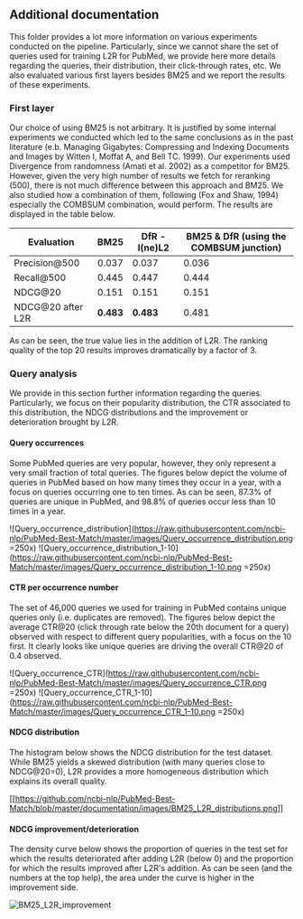 ## Additional documentation

This folder provides a lot more information on various experiments conducted on the pipeline. Particularly, since we cannot share the set of queries used for training L2R for PubMed, we provide here more details regarding the queries, their distribution, their click-through rates, etc. We also evaluated various first layers besides BM25 and we report the results of these experiments.

### First layer
Our choice of using BM25 is not arbitrary. It is justified by some internal experiments we conducted which led to the same conclusions as in the past literature (e.b. Managing Gigabytes: Compressing and Indexing Documents and Images by Witten I, Moffat A, and Bell TC. 1999). Our experiments used Divergence from randomness (Amati et al. 2002) as a competitor for BM25. However, given the very high number of results we fetch for reranking (500), there is not much difference between this approach and BM25. We also studied how a combination of them, following (Fox and Shaw, 1994) especially the COMBSUM combination, would perform. The results are displayed in the table below.

| Evaluation         | BM25 | DfR - I(ne)L2 | BM25 & DfR (using the COMBSUM junction) |
| -------------      | ------------| ---         | ---         |
| Precision@500      | 0.037 | 0.037 | 0.036 |
| Recall@500         | 0.445 | 0.447 | 0.444 |
| NDCG@20            | 0.151 | 0.151 | 0.151 |
| NDCG@20 after L2R  | **0.483** | **0.483** | 0.481 |

As can be seen, the true value lies in the addition of L2R. The ranking quality of the top 20 results improves dramatically by a factor of 3.

### Query analysis
We provide in this section further information regarding the queries. Particularly, we focus on their popularity distribution, the CTR associated to this distribution, the NDCG distributions and the improvement or deterioration brought by L2R.

#### Query occurrences
Some PubMed queries are very popular, however, they only represent a very small fraction of total queries. The figures below depict the volume of queries in PubMed based on how many times they occur in a year, with a focus on queries occurring one to ten times. As can be seen, 87.3% of queries are unique in PubMed, and 98.8% of queries occur less than 10 times in a year.

![Query_occurrence_distribution](https://raw.githubusercontent.com/ncbi-nlp/PubMed-Best-Match/master/images/Query_occurrence_distribution.png =250x)
![Query_occurrence_distribution_1-10](https://raw.githubusercontent.com/ncbi-nlp/PubMed-Best-Match/master/images/Query_occurrence_distribution_1-10.png =250x)

#### CTR per occurrence number
The set of 46,000 queries we used for training in PubMed contains unique queries only (i.e. duplicates are removed). The figures below depict the average CTR@20 (click through rate below the 20th document for a query) observed with respect to different query popularities, with a focus on the 10 first. It clearly looks like unique queries are driving the overall CTR@20 of 0.4 observed.

![Query_occurrence_CTR](https://raw.githubusercontent.com/ncbi-nlp/PubMed-Best-Match/master/images/Query_occurrence_CTR.png =250x)
![Query_occurrence_CTR_1-10](https://raw.githubusercontent.com/ncbi-nlp/PubMed-Best-Match/master/images/Query_occurrence_CTR_1-10.png =250x)

#### NDCG distribution
The histogram below shows the NDCG distribution for the test dataset. While BM25 yields a skewed distribution (with many queries close to NDCG@20=0), L2R provides a more homogeneous distribution which explains its overall quality.

[[https://github.com/ncbi-nlp/PubMed-Best-Match/blob/master/documentation/images/BM25_L2R_distributions.png]]

#### NDCG improvement/deterioration
The density curve below shows the proportion of queries in the test set for which the results deteriorated after adding L2R (below 0) and the proportion for which the results improved after L2R's addition. As can be seen (and the numbers at the top help), the area under the curve is higher in the improvement side.

![BM25_L2R_improvement](https://raw.githubusercontent.com/ncbi-nlp/PubMed-Best-Match/master/images/BM25_L2R_improvement.png=500x)
